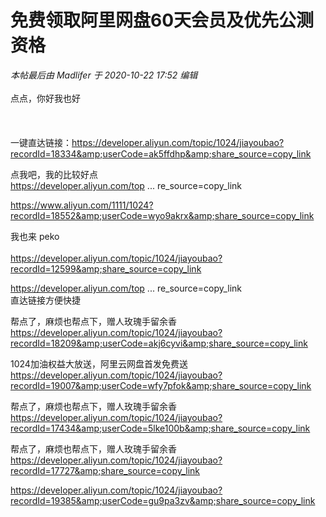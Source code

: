 # 免费领取阿里网盘60天会员及优先公测资格


<i class="pstatus"> 本帖最后由 Madlifer 于 2020-10-22 17:52 编辑 </i><br />
<br />
点点，你好我也好<br />
<br />
<br />
<br />
一键直达链接：<a href="https://developer.aliyun.com/topic/1024/jiayoubao?recordId=18334&amp;userCode=ak5ffdhp&amp;share_source=copy_link" target="_blank">https://developer.aliyun.com/topic/1024/jiayoubao?recordId=18334&amp;userCode=ak5ffdhp&amp;share_source=copy_link</a>

点我吧，我的比较好点<img src="static/image/smiley/default/smile.gif" smilieid="1" border="0" alt="" /><br />
<a href="https://developer.aliyun.com/topic/1024/jiayoubao?recordId=18179&amp;share_source=copy_link" target="_blank">https://developer.aliyun.com/top ... re_source=copy_link</a>

https://www.aliyun.com/1111/1024?recordId=18552&amp;userCode=wyo9akrx&amp;share_source=copy_link<img id="aimg_RbRLk" onclick="zoom(this, this.src, 0, 0, 0)" class="zoom" src="https://cdn.jsdelivr.net/gh/hishis/forum-master/public/images/patch.gif" onmouseover="img_onmouseoverfunc(this)" onload="thumbImg(this)" border="0" alt="" />

我也来 peko<br />
<br />
https://developer.aliyun.com/topic/1024/jiayoubao?recordId=12599&amp;share_source=copy_link<img id="aimg_bUCoB" onclick="zoom(this, this.src, 0, 0, 0)" class="zoom" src="https://cdn.jsdelivr.net/gh/hishis/forum-master/public/images/patch.gif" onmouseover="img_onmouseoverfunc(this)" onload="thumbImg(this)" border="0" alt="" />

<a href="https://developer.aliyun.com/topic/1024/jiayoubao?recordId=18023&amp;userCode=vf42utbk&amp;share_source=copy_link" target="_blank">https://developer.aliyun.com/top ... re_source=copy_link</a><br />
直达链接方便快捷

帮点了，麻烦也帮点下，赠人玫瑰手留余香<br />
https://developer.aliyun.com/topic/1024/jiayoubao?recordId=18209&amp;userCode=akj6cyvi&amp;share_source=copy_link

1024加油权益大放送，阿里云网盘首发免费送 https://developer.aliyun.com/topic/1024/jiayoubao?recordId=19007&amp;userCode=wfy7pfok&amp;share_source=copy_link

帮点了，麻烦也帮点下，赠人玫瑰手留余香<br />
https://developer.aliyun.com/topic/1024/jiayoubao?recordId=17434&amp;userCode=5lke100b&amp;share_source=copy_link 

帮点了，麻烦也帮点下，赠人玫瑰手留余香 https://developer.aliyun.com/topic/1024/jiayoubao?recordId=17727&amp;share_source=copy_link

https://developer.aliyun.com/topic/1024/jiayoubao?recordId=19385&amp;userCode=gu9pa3zv&amp;share_source=copy_link
